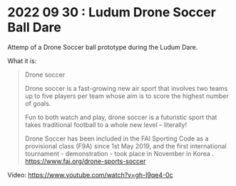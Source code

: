 # 2022 09 30 : Ludum Drone Soccer Ball Dare
Attemp of a Drone Soccer ball prototype during the Ludum Dare. 



What it is: 

>Drone soccer
>
>Drone soccer is a fast-growing new air sport that involves two teams up to five players per team whose aim is to score the highest number of goals.
>
>Fun to both watch and play, drone soccer is a futuristic sport that takes traditional football to a whole new level – literally!
>
> Drone Soccer has been included in the FAI Sporting Code as a provisional class (F9A) since 1st May 2019, and the first  international tournament - demonstration - took place in November in Korea .
https://www.fai.org/drone-sports-soccer


Video: https://www.youtube.com/watch?v=gh-I9qe4-0c
